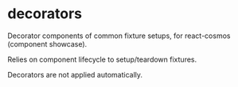 # __decorators__

Decorator components of common fixture setups, for react-cosmos (component showcase).

Relies on component lifecycle to setup/teardown fixtures.

Decorators are not applied automatically.
